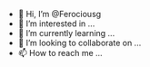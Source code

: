 - 👋 Hi, I’m @Ferociousg
- 👀 I’m interested in ...
- 🌱 I’m currently learning ...
- 💞️ I’m looking to collaborate on ...
- 📫 How to reach me ...

<!---
Ferociousg/Ferociousg is a ✨ special ✨ repository because its `README.md` (this file) appears on your GitHub profile.
You can click the Preview link to take a look at your changes.
--->
